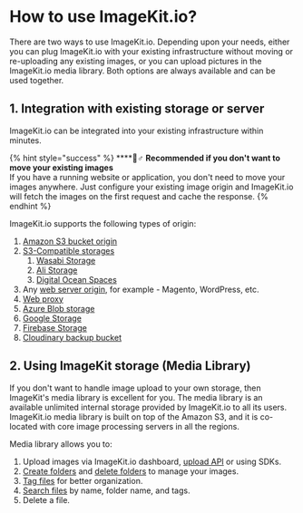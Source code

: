 # How to use ImageKit.io?

There are two ways to use ImageKit.io. Depending upon your needs, either you can plug ImageKit.io with your existing infrastructure without moving or re-uploading any existing images, or you can upload pictures in the ImageKit.io media library. Both options are always available and can be used together.

## 1. Integration with existing storage or server

ImageKit.io can be integrated into your existing infrastructure within minutes. 

{% hint style="success" %}
\*\*\*\*🧙♂ **Recommended if you don't want to move your existing images**  
If you have a running website or application, you don't need to move your images anywhere. Just configure your existing image origin and ImageKit.io will fetch the images on the first request and cache the response.
{% endhint %}

ImageKit.io supports the following types of origin:

1. [Amazon S3 bucket origin](../integration/configure-origin/amazon-s3-bucket-origin.md)
2. [S3-Compatible storages](../integration/configure-origin/s3-compatible-external-storages.md)
   1. [Wasabi Storage](../integration/configure-origin/wasabi-storage.md)
   2. [Ali Storage](../integration/configure-origin/alibaba-object-storage-service.md)
   3. [Digital Ocean Spaces](../integration/configure-origin/digital-ocean-spaces.md)
3. Any [web server origin](../integration/configure-origin/web-server-origin.md), for example - Magento, WordPress, etc.
4. [Web proxy](../integration/configure-origin/web-proxy.md)
5. [Azure Blob storage](../integration/configure-origin/azure-blob-storage.md)
6. [Google Storage](../integration/configure-origin/google-cloud-storage.md)
7. [Firebase Storage](../integration/configure-origin/firebase-storage.md)
8. [Cloudinary backup bucket](../integration/configure-origin/cloudinary-backup-bucket.md)

## 2. Using ImageKit storage \(Media Library\)

If you don't want to handle image upload to your own storage, then ImageKit's media library is excellent for you. The media library is an available unlimited internal storage provided by ImageKit.io to all its users. ImageKit.io media library is built on top of the Amazon S3, and it is co-located with core image processing servers in all the regions.

Media library allows you to:

1. Upload images via ImageKit.io dashboard, [upload API](../api-reference/upload-file-api/) or using SDKs.
2. [Create folders](../media-library/overview/folders.md) and [delete folders](../media-library/overview/delete-folder.md) to manage your images.
3. [Tag files](../media-library/overview/image-tags.md) for better organization.
4. [Search files](../media-library/overview/search-update-and-delete.md) by name, folder name, and tags.
5. Delete a file.

